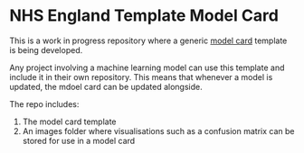 # NHS England Template Model Card

This is a work in progress repository where a generic [model card](https://arxiv.org/pdf/1810.03993) template is being developed.

Any project involving a machine learning model can use this template and include it in their own repository. This means that whenever a model is updated, the mdoel card can be updated alongside.

The repo includes:

1. The model card template
2. An images folder where visualisations such as a confusion matrix can be stored for use in a model card
